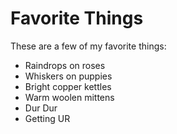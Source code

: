 # Favorite Things

These are a few of my favorite things:

- Raindrops on roses
- Whiskers on puppies
- Bright copper kettles
- Warm woolen mittens
- Dur Dur
- Getting UR

